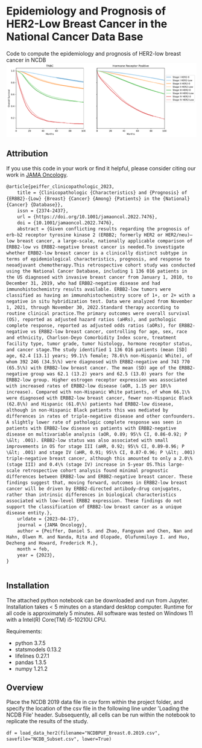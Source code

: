 # Epidemiology and Prognosis of HER2-Low Breast Cancer in the National Cancer Data Base
Code to compute the epidemiology and prognosis of HER2-low breast cancer in NCDB
<br>
<img src="https://github.com/fmhoward/HER2Epidemiology/blob/main/Figure 1.png?raw=true" width="600">

## Attribution
If you use this code in your work or find it helpful, please consider citing our work in <a href='https://doi.org/10.1001/jamaoncol.2022.7476'>JAMA Oncology</a>.
```
@article{peiffer_clinicopathologic_2023,
	title = {Clinicopathologic {Characteristics} and {Prognosis} of {ERBB2}-{Low} {Breast} {Cancer} {Among} {Patients} in the {National} {Cancer} {Database}},
	issn = {2374-2437},
	url = {https://doi.org/10.1001/jamaoncol.2022.7476},
	doi = {10.1001/jamaoncol.2022.7476},
	abstract = {Given conflicting results regarding the prognosis of erb-b2 receptor tyrosine kinase 2 (ERBB2; formerly HER2 or HER2/neu)–low breast cancer, a large-scale, nationally applicable comparison of ERBB2-low vs ERBB2-negative breast cancer is needed.To investigate whether ERBB2-low breast cancer is a clinically distinct subtype in terms of epidemiological characteristics, prognosis, and response to neoadjuvant chemotherapy.This retrospective cohort study was conducted using the National Cancer Database, including 1 136 016 patients in the US diagnosed with invasive breast cancer from January 1, 2010, to December 31, 2019, who had ERBB2-negative disease and had immunohistochemistry results available. ERBB2-low tumors were classified as having an immunohistochemistry score of 1+, or 2+ with a negative in situ hybridization test. Data were analyzed from November 1, 2021, through November 30, 2022.Standard therapy according to routine clinical practice.The primary outcomes were overall survival (OS), reported as adjusted hazard ratios (aHRs), and pathologic complete response, reported as adjusted odds ratios (aORs), for ERBB2-negative vs ERBB2-low breast cancer, controlling for age, sex, race and ethnicity, Charlson-Deyo Comorbidity Index score, treatment facility type, tumor grade, tumor histology, hormone receptor status, and cancer stage.The study identified 1 136 016 patients (mean [SD] age, 62.4 [13.1] years; 99.1\% female; 78.6\% non-Hispanic White), of whom 392 246 (34.5\%) were diagnosed with ERBB2-negative and 743 770 (65.5\%) with ERBB2-low breast cancer. The mean (SD) age of the ERBB2-negative group was 62.1 (13.2) years and 62.5 (13.0) years for the ERBB2-low group. Higher estrogen receptor expression was associated with increased rates of ERBB2-low disease (aOR, 1.15 per 10\% increase). Compared with non-Hispanic White patients, of whom 66.1\% were diagnosed with ERBB2-low breast cancer, fewer non-Hispanic Black (62.8\%) and Hispanic (61.0\%) patients had ERBB2-low disease, although in non-Hispanic Black patients this was mediated by differences in rates of triple-negative disease and other confounders. A slightly lower rate of pathologic complete response was seen in patients with ERBB2-low disease vs patients with ERBB2-negative disease on multivariable analysis (aOR, 0.89; 95\% CI, 0.86-0.92; P \&lt; .001). ERBB2-low status was also associated with small improvements in OS for stage III (aHR, 0.92; 95\% CI, 0.89-0.96; P \&lt; .001) and stage IV (aHR, 0.91; 95\% CI, 0.87-0.96; P \&lt; .001) triple-negative breast cancer, although this amounted to only a 2.0\% (stage III) and 0.4\% (stage IV) increase in 5-year OS.This large-scale retrospective cohort analysis found minimal prognostic differences between ERBB2-low and ERBB2-negative breast cancer. These findings suggest that, moving forward, outcomes in ERBB2-low breast cancer will be driven by ERBB2-directed antibody-drug conjugates, rather than intrinsic differences in biological characteristics associated with low-level ERBB2 expression. These findings do not support the classification of ERBB2-low breast cancer as a unique disease entity.},
	urldate = {2023-04-17},
	journal = {JAMA Oncology},
	author = {Peiffer, Daniel S. and Zhao, Fangyuan and Chen, Nan and Hahn, Olwen M. and Nanda, Rita and Olopade, Olufunmilayo I. and Huo, Dezheng and Howard, Frederick M.},
	month = feb,
	year = {2023},
}


```

## Installation
The attached python notebook can be downloaded and run from Jupyter. Installation takes < 5 minutes on a standard desktop computer. Runtime for all code is approximately 5 minutes. All software was tested on Windows 11 with a Intel(R) Core(TM) i5-10210U CPU.

Requirements:
* python 3.7.5
* statsmodels 0.13.2
* lifelines 0.27.1
* pandas 1.3.5
* numpy 1.21.2

## Overview
Place the NCDB 2019 data file in csv form within the project folder, and specify the location of the csv file in the following line under 'Loading the NCDB File' header. Subsequently, all cells can be run within the notebook to replicate the results of the study.
```
df = load_data_her2(filename="NCDBPUF_Breast.0.2019.csv", savefile="NCDB_Subset.csv", lower=True)
```
